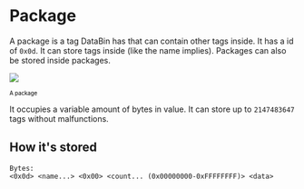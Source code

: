 # Package
A package is a tag DataBin has that can contain other tags inside. It has a id of `0x0d`. It can store tags inside (like the name implies). Packages can also be stored inside packages.

<Image src="PackageIcon"/><br/>

<sub><sup><span style="color:black;">A package</span></sup></sub>

It occupies a variable amount of bytes in value. It can store up to `2147483647` tags without malfunctions.

## How it's stored
```
Bytes:
<0x0d> <name...> <0x00> <count... (0x00000000-0xFFFFFFFF)> <data>
```